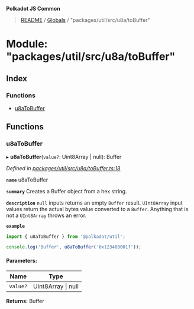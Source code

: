 **Polkadot JS Common**

> [README](../README.md) / [Globals](../globals.md) / "packages/util/src/u8a/toBuffer"

# Module: "packages/util/src/u8a/toBuffer"

## Index

### Functions

* [u8aToBuffer](_packages_util_src_u8a_tobuffer_.md#u8atobuffer)

## Functions

### u8aToBuffer

▸ **u8aToBuffer**(`value?`: Uint8Array \| null): Buffer

*Defined in [packages/util/src/u8a/toBuffer.ts:18](https://github.com/polkadot-js/common/blob/975103fd/packages/util/src/u8a/toBuffer.ts#L18)*

**`name`** u8aToBuffer

**`summary`** Creates a Buffer object from a hex string.

**`description`** 
`null` inputs returns an empty `Buffer` result. `UInt8Array` input values return the actual bytes value converted to a `Buffer`. Anything that is not a `UInt8Array` throws an error.

**`example`** 
<BR>

```javascript
import { u8aToBuffer } from '@polkadot/util';

console.log('Buffer', u8aToBuffer('0x123480001f'));
```

#### Parameters:

Name | Type |
------ | ------ |
`value?` | Uint8Array \| null |

**Returns:** Buffer
